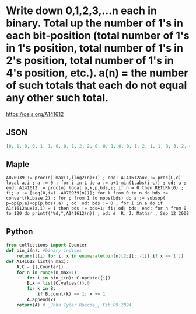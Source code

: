 # Write down 0,1,2,3,\.\.\.n each in binary\. Total up the number of 1's in each bit\-position \(total number of 1's in 1's position, total number of 1's in 2's position, total number of 1's in 4's position, etc\.\)\. a\(n\) \= the number of such totals that each do not equal any other such total\.
https://oeis.org/A141612
## JSON
```JSON
[0, 1, 0, 0, 1, 1, 0, 0, 1, 2, 2, 0, 0, 1, 0, 0, 1, 2, 1, 1, 3, 3, 2, 0, 0, 1, 1, 0, 0, 1, 0, 0, 1, 2, 1, 1, 2, 2, 1, 1, 3, 4, 4, 2, 2, 3, 2, 0, 0, 1, 0, 0, 2, 2, 1, 0, 0, 1, 1, 0, 0, 1, 0, 0, 1, 2, 1, 1, 2, 2, 1, 1, 2, 3, 3, 1, 1, 2, 1, 1, 3, 4, 3, 3, 5, 5, 4, 2, 2, 3, 3, 2, 2, 3, 2, 0, 0, 1, 0, 0, 1, 1, 0, 0, 2]
```
## Maple
```Maple
A070939 := proc(n) max(1,ilog2(n)+1) ; end: A141612aux := proc(L,c) local a,i ; a := 0 ; for i in L do a := a+1-min(1,abs(i-c)) ; od; a ; end: A141612 := proc(n) local a,k,p,bds,i; if n = 0 then RETURN(0) ; fi; a := [seq(0,i=1..A070939(n))]; for k from 0 to n do bds := convert(k,base,2) ; for p from 1 to nops(bds) do a := subsop( p=op(p,a)+op(p,bds),a) ; od: od: bds := 0 ; for i in a do if A141612aux(a,i) = 1 then bds := bds+1; fi; od; bds; end: for n from 0 to 120 do printf("%d,",A141612(n)) ; od: # _R. J. Mathar_, Sep 12 2008
```
## Python
```Python
from collections import Counter
def bin_i(n): #binary indices
    return([(i) for i, x in enumerate(bin(n)[2:][::-1]) if x =='1'])
def A141612_list(n_max):
    A,C = [],Counter()
    for n in range(n_max+1):
        for i in bin_i(n): C.update({i})
        B,x = list(C.values()),0
        for k in B:
            if B.count(k) == 1: x += 1
        A.append(x)
    return(A) # _John Tyler Rascoe_, Feb 09 2024
```

